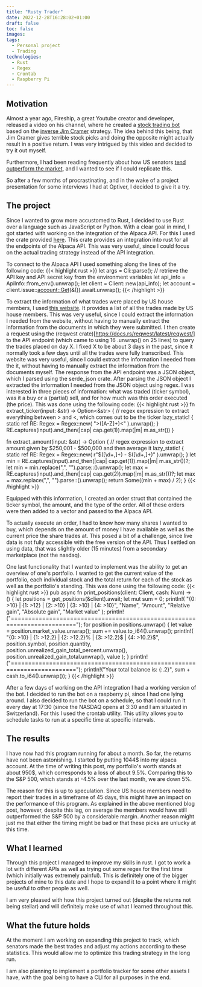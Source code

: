 ```yaml
---
title: "Rusty Trader"
date: 2022-12-28T16:28:02+01:00
draft: false
toc: false
images:
tags:
  - Personal project
  - Trading
technologies:
  - Rust
  - Regex
  - Crontab
  - Raspberry Pi
---
```

## Motivation
Almost a year ago, Fireship, a great Youtube creator and developer, released a video on his channel, where he created a [stock trading bot](https://www.youtube.com/watch?v=BrcugNqRwUs&t=132s) based on the [inverse Jim Cramer](https://www.whitecoatinvestor.com/jim-cramer-inverse-etf/) strategy. The idea behind this being, that Jim Cramer gives terrible stock picks and doing the opposite might actually result in a positive return. I was very intrigued by this video and decided to try it out myself.

Furthermore, I had been reading frequently about how US senators [tend outperform the market](https://www.reddit.com/r/options/comments/n940ze/i_analyzed_9000_trades_made_by_us_senators_in_the/), and I wanted to see if I could replicate this.

So after a few months of procrastinating, and in the wake of a project presentation for some interviews I had at Optiver, I decided to give it a try.
## The project
Since I wanted to grow more accustomed to Rust, I decided to use Rust over a language such as JavaScript or Python. With a clear goal in mind, I got started with working on the integration of the Alpaca API. For this I used the crate provided [here](https://github.com/d-e-s-o/apca). This crate provides an integration into rust for all the endpoints of the Alpaca API. This was very useful, since I could focus on the actual trading strategy instead of the API integration.

To connect to the Alpaca API I used something along the lines of the following code:
{{< highlight rust >}}
let args = Cli::parse(); // retrieve the API key and API secret key from the environment variables
let api_info = ApiInfo::from_env().unwrap();
let client = Client::new(api_info);
let account = client.issue::<account::Get>(&()).await.unwrap();
{{< /highlight >}}

To extract the information of what trades were placed by US house members, I used [this website](https://housestockwatcher.com/). It provides a list of all the trades made by US house members. This was very useful, since I could extract the information I needed from the website, without having to manually extract the information from the documents in which they were submitted. I then create a request using the (reqwest crate)[https://docs.rs/reqwest/latest/reqwest/] to the API endpoint (which came to using 16 .unwrap() on 25 lines) to query the trades placed on day X. I fixed X to be about 3 days in the past, since it normally took a few days until all the trades were fully transcribed. This website was very useful, since I could extract the information I needed from the it, without having to manually extract the information from the documents myself.
The response from the API endpoint was a JSON object, which I parsed using the serde_json crate. After parsing the JSON object I extracted the information I needed from the JSON object using regex. I was interested in three pieces of information: what was traded (ticker symbol), was it a buy or a (partial) sell, and for how much was this order executed (the price). This was done using the following code:
{{< highlight rust >}}
fn extract_ticker(input: &str) -> Option<&str> {
    // regex expression to extract everything between > and <, which comes out to be the ticker
    lazy_static! {
        static ref RE: Regex = Regex::new(
            ">([A-Z]+)<"
        ).unwrap();
    }
    RE.captures(input).and_then(|cap| cap.get(1)).map(|m| m.as_str())
}

fn extract_amount(input: &str) -> Option<i64> {
    // regex expression to extract amount given by $250,001 - $500,000 and then average it
    lazy_static! {
        static ref RE: Regex = Regex::new(
            r"\$([\d+,]+) - \$([\d+,]+)"
        ).unwrap();
    }
    let min = RE.captures(input).and_then(|cap| cap.get(1)).map(|m| m.as_str())?;
    let min = min.replace(",", "").parse::<i64>().unwrap();
    let max = RE.captures(input).and_then(|cap| cap.get(2)).map(|m| m.as_str())?;
    let max = max.replace(",", "").parse::<i64>().unwrap();
    return Some((min + max) / 2);
}
{{< /highlight >}}

Equipped with this information, I created an order struct that contained the ticker symbol, the amount, and the type of the order. All of these orders were then added to a vector and passed to the Alpaca API.

To actually execute an order, I had to know how many shares I wanted to buy, which depends on the amount of money I have available as well as the current price the share trades at. This posed a bit of a challenge, since live data is not fully accessible with the free version of the API. Thus I settled on using data, that was slightly older (15 minutes) from a secondary marketplace (not the nasdaq). 

One last functionality that I wanted to implement was the ability to get an overview of one's portfolio. I wanted to get the current value of the portfolio, each individual stock and the total return for each of the stock as well as the portfolio's standing. This was done using the following code:
{{< highlight rust >}}
pub async fn print_positions(client: Client, cash: Num) -> () {
    let positions = get_positions(&client).await;
    let mut sum = 0;
    println!(
        "{0: >10} | {1: >12} | {2: >10} | {3: >10} | {4: >10}",
        "Name", "Amount", "Relative gain", "Absolute gain", "Market value"
    );
    println!("=========================================================================");
    for position in positions.unwrap() {
        let value = position.market_value.unwrap();
        sum += value.to_i64().unwrap();
        println!(
            "{0: >10} | {1: >12.2} | {2: >12.2}% | {3: >12.2}$ | {4: >10.2}$",
            position.symbol,
            position.quantity,
            position.unrealized_gain_total_percent.unwrap(),
            position.unrealized_gain_total.unwrap(),
            value
        );
    }
    println!("=========================================================================");
    println!("Your total balance is: {:.2}", sum + cash.to_i64().unwrap());
}
{{< /highlight >}}

After a few days of working on the API integration I had a working version of the bot. I decided to run the bot on a raspberry pi, since I had one lying around. I also decided to run the bot on a schedule, so that I could run it every day at 17:30 (since the NASDAQ opens at 3:30 and I am situated in Switzerland). For this I used the crontab utility. This utility allows you to schedule tasks to run at a specific time at specific intervals.
## The results
I have now had this program running for about a month. So far, the returns have not been astonishing.
I started by putting 1044$ into my alpaca account. At the time of writing this post, my portfolio's worth stands at about 950$, which corresponds to a loss of about 9.5%. Comparing this to the S&P 500, which stands at -4.5% over the last month, we are down 5%.

The reason for this is up to speculation. Since US house members need to report their trades in a timeframe of 45 days, this might have an impact on the performance of this program. As explained in the above mentioned blog post, however, despite this lag, on average the members would have still outperformed the S&P 500 by a considerable margin.
Another reason might just me that either the timing might be bad or that these picks are unlucky at this time.
## What I learned
Through this project I managed to improve my skills in rust. I got to work a lot with different APIs as well as trying out some regex for the first time (which initially was extremely painful). This is definitely one of the bigger projects of mine to this date and I hope to expand it to a point where it might be useful to other people as well.

I am very pleased with how this project turned out (despite the returns not being stellar) and will definitely make use of what I learned throughout this.
## What the future holds
At the moment I am working on expanding this project to track, which senators made the best trades and adjust my actions according to these statistics. This would allow me to optimize this trading strategy in the long run.

I am also planning to implement a portfolio tracker for some other assets I have, with the goal being to have a CLI for all purposes in the end.